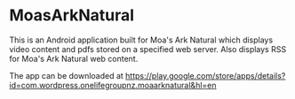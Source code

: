 # MoasArkNatural
This is an Android application built for Moa's Ark Natural which displays video content and pdfs stored on a specified web server. Also displays RSS for Moa's Ark Natural web content.

The app can be downloaded at https://play.google.com/store/apps/details?id=com.wordpress.onelifegroupnz.moaarknatural&hl=en
